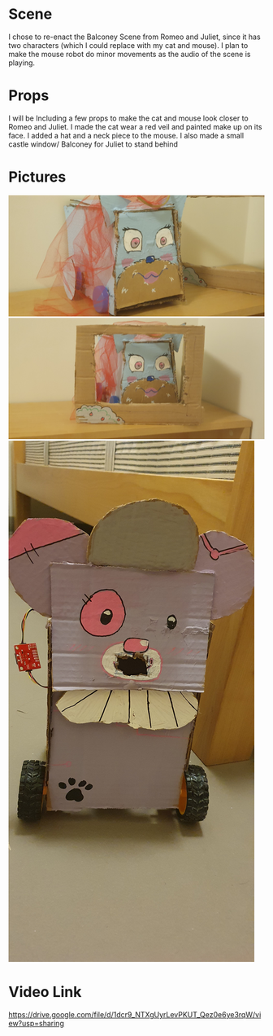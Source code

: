 # Scene
I chose to re-enact the Balconey Scene from Romeo and Juliet, since it has two characters (which I could replace with my cat and mouse). I plan to make the mouse robot do minor movements as the audio of the scene is playing.
# Props
I will be Including a few props to make the cat and mouse look closer to Romeo and Juliet. I made the cat wear a red veil and painted make up on its face. I added a hat and a neck piece to the mouse.
I also made a small castle window/ Balconey for Juliet to stand behind
# Pictures
![Alt Text](https://github.com/BaraaAlJorf/PerformingRobots/blob/master/RobotShakespeare/20201017_214744.jpg)
![Alt Text](https://github.com/BaraaAlJorf/PerformingRobots/blob/master/RobotShakespeare/20201017_214757.jpg)
![Alt Text](https://github.com/BaraaAlJorf/PerformingRobots/blob/master/RobotShakespeare/20201017_214812.jpg)

# Video Link
https://drive.google.com/file/d/1dcr9_NTXgUyrLevPKUT_Qez0e6ye3rqW/view?usp=sharing
